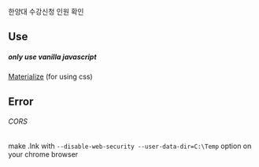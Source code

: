  한양대 수강신청 인원 확인

## Use
##### only use vanilla javascript
[Materialize](https://materializecss.com/) (for using css) 

## Error
###### CORS
make .lnk with ```--disable-web-security --user-data-dir=C:\Temp``` option on your chrome browser